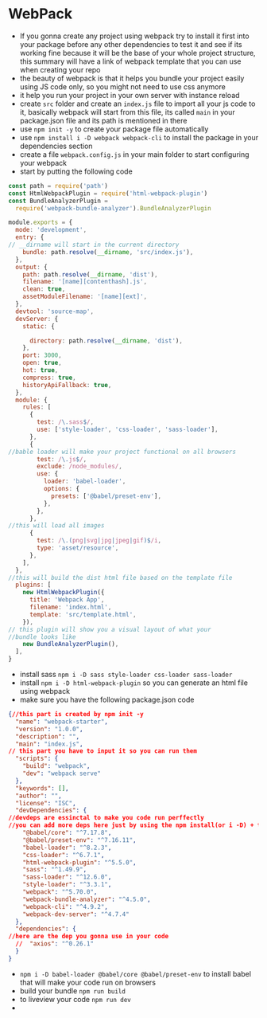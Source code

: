 # WebPack

- If you gonna create any project using webpack try to install it first into your package before any other dependencies to test it and see if its working fine because it will be the base of your whole project structure, this summary will have a link of webpack  template that you can use when creating your repo
- the beauty of webpack is that it helps you bundle your project easily using JS code only, so you might not need to use css anymore
- it help you run your project in your own server with instance reload
- create `src` folder and create an `index.js` file to import all your js code to it, basically webpack will start from this file, its called `main` in your package.json file and its path is mentioned in there
- use `npm init -y` to create your package file automatically
- use `npm install i -D webpack webpack-cli` to install the package in your dependencies section
- create a file `webpack.config.js` in your main folder to start configuring your webpack
- start by putting the following code

```jsx
const path = require('path')
const HtmlWebpackPlugin = require('html-webpack-plugin')
const BundleAnalyzerPlugin =
  require('webpack-bundle-analyzer').BundleAnalyzerPlugin

module.exports = {
  mode: 'development',
  entry: {
// __dirname will start in the current directory 
    bundle: path.resolve(__dirname, 'src/index.js'),
  },
  output: {
    path: path.resolve(__dirname, 'dist'),
    filename: '[name][contenthash].js',
    clean: true,
    assetModuleFilename: '[name][ext]',
  },
  devtool: 'source-map',
  devServer: {
    static: {

      directory: path.resolve(__dirname, 'dist'),
    },
    port: 3000,
    open: true,
    hot: true,
    compress: true,
    historyApiFallback: true,
  },
  module: {
    rules: [
      {
        test: /\.sass$/,
        use: ['style-loader', 'css-loader', 'sass-loader'],
      },
      {
//bable loader will make your project functional on all browsers 
        test: /\.js$/,
        exclude: /node_modules/,
        use: {
          loader: 'babel-loader',
          options: {
            presets: ['@babel/preset-env'],
          },
        },
      },
//this will load all images
      {
        test: /\.(png|svg|jpg|jpeg|gif)$/i,
        type: 'asset/resource',
      },
    ],
  },
//this will build the dist html file based on the template file
  plugins: [
    new HtmlWebpackPlugin({
      title: 'Webpack App',
      filename: 'index.html',
      template: 'src/template.html',
    }),
// this plugin will show you a visual layout of what your 
//bundle looks like
    new BundleAnalyzerPlugin(),
  ],
}
```

- install sass `npm i -D sass style-loader css-loader sass-loader`
- install `npm i -D html-webpack-plugin` so you can generate an html file using webpack
- make sure you have the following package.json code

```json
{//this part is created by npm init -y
  "name": "webpack-starter",
  "version": "1.0.0",
  "description": "",
  "main": "index.js",
// this part you have to input it so you can run them
  "scripts": {
    "build": "webpack",
    "dev": "webpack serve"
  },
  "keywords": [],
  "author": "",
  "license": "ISC",
  "devDependencies": {
//devdeps are essinctal to make you code run perffectly
//you can add more deps here just by using the npm install(or i -D) + the package name
    "@babel/core": "^7.17.8",
    "@babel/preset-env": "^7.16.11",
    "babel-loader": "^8.2.3",
    "css-loader": "^6.7.1",
    "html-webpack-plugin": "^5.5.0",
    "sass": "^1.49.9",
    "sass-loader": "^12.6.0",
    "style-loader": "^3.3.1",
    "webpack": "^5.70.0",
    "webpack-bundle-analyzer": "^4.5.0",
    "webpack-cli": "^4.9.2",
    "webpack-dev-server": "^4.7.4"
  },
  "dependencies": {
//here are the dep you gonna use in your code 
  //  "axios": "^0.26.1"
  }
}
```

- `npm i -D babel-loader @babel/core @babel/preset-env` to install babel that will make your code run on browsers
- build  your bundle `npm run build`
- to liveview your code `npm run dev`
-